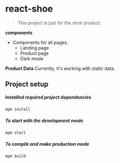 # react-shoe

> This project is just for the shoe product.


**components**
 - Components for all pages.
    - Landing page
    - Product page
    - Dark mode

**Product Data**
    Currently, it's working with static data.

## Project setup

##### Installed required project dependencies

```
mpm install
```

##### To start with the development mode

```
mpm start
```

##### To compile and make production mode

```
mpm build
```
